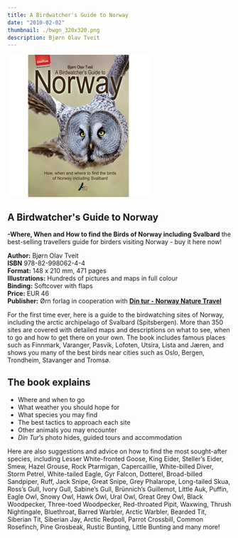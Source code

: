 ```yaml
---
title: A Birdwatcher's Guide to Norway
date: "2010-02-02"
thumbnail: ./bwgn_320x320.png
description: Bjørn Olav Tveit
---
```


![Ørn forlag - A birdwatcher's guide to Norway](./bwgn_320x320.png)

## A Birdwatcher's Guide to Norway

**-Where, When and How to find the Birds of Norway including Svalbard** the best-selling travellers guide for birders visiting Norway - buy it here now!

**Author:** Bjørn Olav Tveit  
**ISBN** 978-82-998062-4-4  
**Format:** 148 x 210 mm, 471 pages  
**Illustrations:** Hundreds of pictures and maps in full colour  
**Binding:** Softcover with flaps  
**Price:** EUR 46  
**Publisher:** Ørn forlag in cooperation with **[Din tur - Norway Nature Travel](http://www.bird.dintur.no/)**

For the first time ever, here is a guide to the birdwatching sites of Norway, including the arctic archipelago of Svalbard (Spitsbergen). More than 350 sites are covered with detailed maps and descriptions on what to see, when to go and how to get there on your own. The book includes famous places such as Finnmark, Varanger, Pasvik, Lofoten, Utsira, Lista and Jæren, and shows you many of the best birds near cities such as Oslo, Bergen, Trondheim, Stavanger and Tromsø.

## The book explains

- Where and when to go
- What weather you should hope for
- What species you may find
- The best tactics to approach each site
- Other animals you may encounter
- _Din Tur_’s photo hides, guided tours and accommodation

Here are also suggestions and advice on how to find the most sought-after species, including Lesser White-fronted Goose, King Eider, Steller’s Eider, Smew, Hazel Grouse, Rock Ptarmigan, Capercaillie, White-billed Diver, Storm Petrel, White-tailed Eagle, Gyr Falcon, Dotterel, Broad-billed Sandpiper, Ruff, Jack Snipe, Great Snipe, Grey Phalarope, Long-tailed Skua, Ross’s Gull, Ivory Gull, Sabine’s Gull, Brünnich’s Guillemot, Little Auk, Puffin, Eagle Owl, Snowy Owl, Hawk Owl, Ural Owl, Great Grey Owl, Black Woodpecker, Three-toed Woodpecker, Red-throated Pipit, Waxwing, Thrush Nightingale, Bluethroat, Barred Warbler, Arctic Warbler, Bearded Tit, Siberian Tit, Siberian Jay, Arctic Redpoll, Parrot Crossbill, Common Rosefinch, Pine Grosbeak, Rustic Bunting, Little Bunting and many more!
